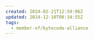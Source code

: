 ```yaml
---
created: 2024-02-21T12:59:06Z
updated: 2024-12-10T08:34:55Z
tags:
  - member-of/bytecode-alliance
---
```

